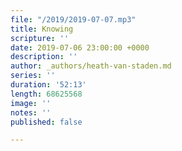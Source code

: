 ```yaml
---
file: "/2019/2019-07-07.mp3"
title: Knowing
scripture: ''
date: 2019-07-06 23:00:00 +0000
description: ''
author: _authors/heath-van-staden.md
series: ''
duration: '52:13'
length: 68625568
image: ''
notes: ''
published: false

---
```


